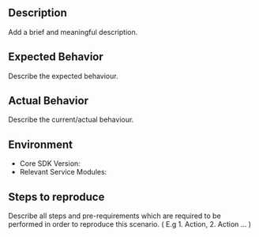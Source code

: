 ## Description
Add a brief and meaningful description.

## Expected Behavior
Describe the expected behaviour. 

## Actual Behavior
Describe the current/actual behaviour.

## Environment

  - Core SDK Version:
  - Relevant Service Modules:

## Steps to reproduce
Describe all steps and pre-requirements which are required to be performed in order to reproduce this scenario. ( E.g 1. Action, 2. Action ... )
